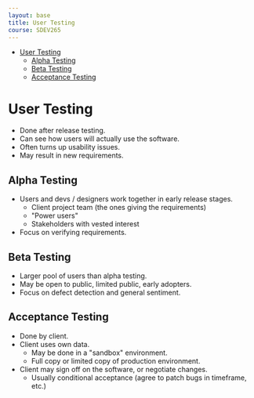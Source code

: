 ```yaml
---
layout: base
title: User Testing
course: SDEV265
---
```


- [User Testing](#user-testing)
  - [Alpha Testing](#alpha-testing)
  - [Beta Testing](#beta-testing)
  - [Acceptance Testing](#acceptance-testing)

# User Testing

- Done after release testing.
- Can see how users will actually use the software.
- Often turns up usability issues.
- May result in new requirements.

## Alpha Testing

- Users and devs / designers work together in early release stages.
  - Client project team (the ones giving the requirements)
  - "Power users"
  - Stakeholders with vested interest
- Focus on verifying requirements.

## Beta Testing

- Larger pool of users than alpha testing.
- May be open to public, limited public, early adopters.
- Focus on defect detection and general sentiment.

## Acceptance Testing

- Done by client.
- Client uses own data.
  - May be done in a "sandbox" environment.
  - Full copy or limited copy of production environment.
- Client may sign off on the software, or negotiate changes.
  - Usually conditional acceptance (agree to patch bugs in timeframe, etc.)
